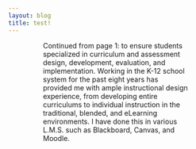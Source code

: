 ```yaml
---
layout: blog
title: test!
---
```

<p style="margin-left:5em; margin-right:10em;">Continued from page 1: to ensure students specialized in curriculum and assessment design, development, evaluation, and implementation. Working in the K-12 school system for the past eight years has provided me with ample instructional design experience, from developing entire curriculums to individual instruction in the traditional, blended, and eLearning environments. I have done this in various L.M.S. such as Blackboard, Canvas, and Moodle.</p>

